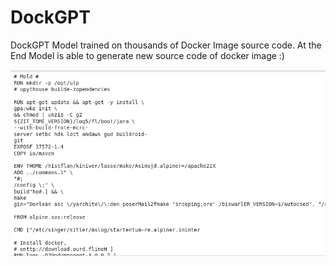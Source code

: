 # DockGPT
DockGPT Model trained on thousands of Docker Image source code. At the End Model is able to generate new source code of docker image :)

![Alt text](https://github.com/Gaurav7888/DockGPT/blob/main/Results/Screenshot%20from%202023-04-08%2003-54-33.png "Generative Result")


